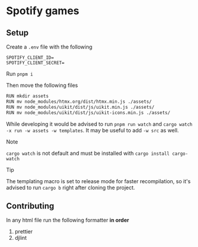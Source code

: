# Spotify games

## Setup

Create a `.env` file with the following

```
SPOTIFY_CLIENT_ID=
SPOTIFY_CLIENT_SECRET=
```

Run `pnpm i`

Then move the following files

```bash
RUN mkdir assets
RUN mv node_modules/htmx.org/dist/htmx.min.js ./assets/
RUN mv node_modules/uikit/dist/js/uikit.min.js ./assets/
RUN mv node_modules/uikit/dist/js/uikit-icons.min.js ./assets/
```

While developing it would be advised to run `pnpm run watch` and
`cargo watch -x run -w assets -w templates`. It may be useful to add `-w src` as
well.

> [!NOTE]
>
> `cargo watch` is not default and must be installed with
> `cargo install cargo-watch`

> [!TIP]
>
> The templating macro is set to release mode for faster recompilation, so it's
> advised to run `cargo b` right after cloning the project.

## Contributing

In any html file run the following formatter **in order**

1. prettier
2. djlint
